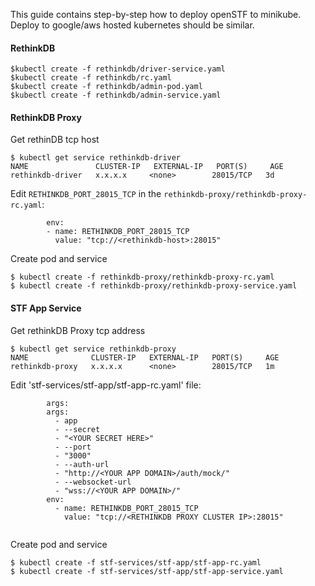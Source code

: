 This guide contains step-by-step how to deploy openSTF to minikube. Deploy to google/aws hosted kubernetes should be similar.

#### RethinkDB

```
$kubectl create -f rethinkdb/driver-service.yaml
$kubectl create -f rethinkdb/rc.yaml
$kubectl create -f rethinkdb/admin-pod.yaml
$kubectl create -f rethinkdb/admin-service.yaml
```


#### RethinkDB Proxy

Get rethinDB tcp host
```
$ kubectl get service rethinkdb-driver
NAME               CLUSTER-IP   EXTERNAL-IP   PORT(S)     AGE
rethinkdb-driver   x.x.x.x     <none>        28015/TCP   3d
```

Edit `RETHINKDB_PORT_28015_TCP` in the `rethinkdb-proxy/rethinkdb-proxy-rc.yaml`:
```
        env:
        - name: RETHINKDB_PORT_28015_TCP
          value: "tcp://<rethinkdb-host>:28015"
```

Create pod and service
```
$ kubectl create -f rethinkdb-proxy/rethinkdb-proxy-rc.yaml
$ kubectl create -f rethinkdb-proxy/rethinkdb-proxy-service.yaml
```

#### STF App Service

Get rethinkDB Proxy tcp address
```
$ kubectl get service rethinkdb-proxy
NAME              CLUSTER-IP   EXTERNAL-IP   PORT(S)     AGE
rethinkdb-proxy   x.x.x.x      <none>        28015/TCP   1m
```

Edit 'stf-services/stf-app/stf-app-rc.yaml' file:
```
        args: 
        args: 
          - app
          - --secret 
          - "<YOUR SECRET HERE>" 
          - --port
          - "3000"
          - --auth-url 
          - "http://<YOUR APP DOMAIN>/auth/mock/"
          - --websocket-url
          - "wss://<YOUR APP DOMAIN>/"
        env:
          - name: RETHINKDB_PORT_28015_TCP
            value: "tcp://<RETHINKDB PROXY CLUSTER IP>:28015"
          
```

Create pod and service
```
$ kubectl create -f stf-services/stf-app/stf-app-rc.yaml
$ kubectl create -f stf-services/stf-app/stf-app-service.yaml
```







